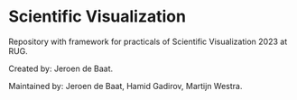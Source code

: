 # Scientific Visualization

Repository with framework for practicals of Scientific Visualization 2023 at RUG.

Created by: Jeroen de Baat.

Maintained by: Jeroen de Baat, Hamid Gadirov, Martijn Westra.
